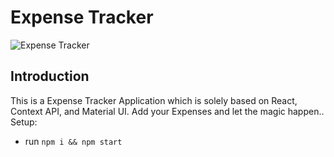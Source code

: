 #  Expense Tracker

![Expense Tracker](https://i.ibb.co/VJjj3Kp/Screenshot-2020-12-18-205600.png)

## Introduction
This is a Expense Tracker Application which is solely based on React, Context API, and Material UI. Add your Expenses and let the magic happen..
Setup:
- run ```npm i && npm start```
